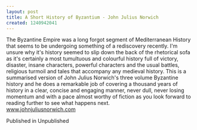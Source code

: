 ```yaml
---
layout: post
title: A Short History of Byzantium - John Julius Norwich
created: 1240942041
---
```

The Byzantine Empire was a long forgot segment of Mediterranean History that seems to be undergoing something of a rediscovery recently. I'm unsure why it's history seemed to slip down the back of the rhetorical sofa as it's certainly a most tumultuous and colourful history full of victory, disaster, insane characters, powerful characters and the usual battles, religious turmoil and tales that accompany any medieval history. This is a summarised version of John Julius Norwich's three volume Byzantine history and he does a remarkable job of covering a thousand years of history in a clear, concise and engaging manner, never dull, never losing momentum and with a pace almost worthy of fiction as you look forward to reading further to see what happens next.<br><a href=http://www.johnjuliusnorwich.com>www.johnjuliusnorwich.com</a>


Published in Unpublished
